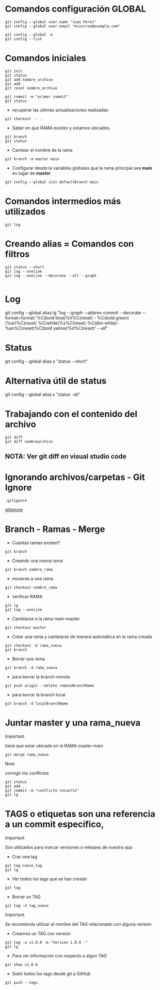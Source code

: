 
# Comandos configuración GLOBAL
```
git config --global user.name "Juan Perez" 
git config --global user.email "micorreo@example.com"

git config --global -e
git config --list

```
# Comandos iniciales
```
git init
git status
git add nombre_archivo
git add .
git reset nombre_archivo

git commit -m "primer commit"
git status
```
* recuperar las ultimas actualizaciones realizadas
```
git checkout -- .
```

* Saber en que RAMA existen y estamos ubicados

```
git branch
git status
```
* Cambiar el nombre de la rama
```
git branch -m master main
```
* Configurar desde la variables globales que la rama principal sea **main** en lugar de  **master**
```
git config --global init.defaultBranch main

```

# Comandos intermedios más utilizados

```
git log
```

# Creando alias = Comandos con filtros
```
git status --short
git log --oneline
git log --oneline --decorate --all --graph


```
# Log
git config --global alias.lg "log --graph --abbrev-commit --decorate --format=format:'%C(bold blue)%h%C(reset) - %C(bold green)(%ar)%C(reset) %C(white)%s%C(reset) %C(dim white)- %an%C(reset)%C(bold yellow)%d%C(reset)' --all"

# Status
git config --global alias.s "status --short"

# Alternativa útil de status
git config --global alias.s "status -sb"

# Trabajando con el contenido del archivo
```
git diff
git diff nombrearchivo
```
## NOTA: Ver git diff en visual studio code

# Ignorando archivos/carpetas - Git Ignore
```
.gitignore

```
[gitignore](https://github.com/luisreylara/git/blob/main/.gitignore) 

# Branch - Ramas - Merge
* Cuantas ramas existen?
```
git branch
```

* Creando una nueva rama
```
git branch nombre_rama
```
* moverse a una rama
```
git checkout nombre_rama
```

* verificar RAMA
```
git lg
git log --oneline
```

* Cambiarse a la rama main-master
```
git checkout master
```

* Crear una rama y cambiarse de manera automática en la rama creada
```
git checkout -b rama_nueva
git branch
```
* Borrar una rama 
```
git branch -d rama_nueva
```

* para borrar la branch remota
``` 
git push origin --delete remoteBranchName
``` 

* para borrar la branch local
``` 
git branch -d localBranchName
```

# Juntar master y una rama_nueva
>[!IMPORTANT]
>
>tiene que estar ubicado en la RAMA  master-main

```
git merge rama_nueva
```
>[!NOTE]
>
>corregir los conflictos
```
git status
git add .
git commit -m "conflicto resuelto"
git lg

```
# TAGS o etiquetas son una referencia a un commit específico,
>[!IMPORTANT]
>
> Son utilizados para marcar versiones o releases de nuestra app

* Crar una tag
```
git tag nuevo_tag
git lg
```
* Ver todos los tags que se han creado
```
git tag
```
* Borrar un TAG
```
git tag -d tag_nuevo
```
>[!IMPORTANT]
>
> Se recomienda utilizar el nombre del TAG relacionado con alguna version

* Creamos un TAG con version
```
git tag -a v1.0.0 -m "Version 1.0.0 -"
git lg
```
* Para ver información con respecto a algun TAG
```
git show v1.0.0
```
* Subir todos los tags desde git a GitHub
```
git push --tags
```


